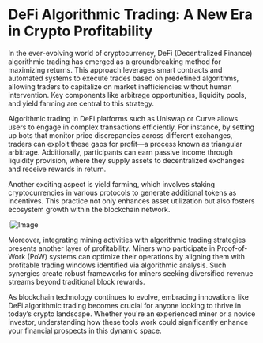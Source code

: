 # DeFi Algorithmic Trading: A New Era in Crypto Profitability

In the ever-evolving world of cryptocurrency, DeFi (Decentralized Finance) algorithmic trading has emerged as a groundbreaking method for maximizing returns. This approach leverages smart contracts and automated systems to execute trades based on predefined algorithms, allowing traders to capitalize on market inefficiencies without human intervention. Key components like arbitrage opportunities, liquidity pools, and yield farming are central to this strategy.

Algorithmic trading in DeFi platforms such as Uniswap or Curve allows users to engage in complex transactions efficiently. For instance, by setting up bots that monitor price discrepancies across different exchanges, traders can exploit these gaps for profit—a process known as triangular arbitrage. Additionally, participants can earn passive income through liquidity provision, where they supply assets to decentralized exchanges and receive rewards in return.

Another exciting aspect is yield farming, which involves staking cryptocurrencies in various protocols to generate additional tokens as incentives. This practice not only enhances asset utilization but also fosters ecosystem growth within the blockchain network. 

!![Image](https://github.com/user-attachments/assets/590b50a7-4459-4e76-8a31-559aed223621)

Moreover, integrating mining activities with algorithmic trading strategies presents another layer of profitability. Miners who participate in Proof-of-Work (PoW) systems can optimize their operations by aligning them with profitable trading windows identified via algorithmic analysis. Such synergies create robust frameworks for miners seeking diversified revenue streams beyond traditional block rewards.

As blockchain technology continues to evolve, embracing innovations like DeFi algorithmic trading becomes crucial for anyone looking to thrive in today’s crypto landscape. Whether you're an experienced miner or a novice investor, understanding how these tools work could significantly enhance your financial prospects in this dynamic space.
